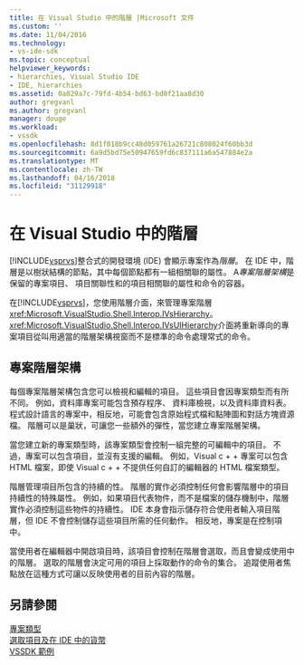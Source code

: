 ```yaml
---
title: 在 Visual Studio 中的階層 |Microsoft 文件
ms.custom: ''
ms.date: 11/04/2016
ms.technology:
- vs-ide-sdk
ms.topic: conceptual
helpviewer_keywords:
- hierarchies, Visual Studio IDE
- IDE, hierarchies
ms.assetid: 0a029a7c-79fd-4b54-bd63-bd0f21aa8d30
author: gregvanl
ms.author: gregvanl
manager: douge
ms.workload:
- vssdk
ms.openlocfilehash: 8d1f018b9cc48d059761a26721c808024f60bb3d
ms.sourcegitcommit: 6a9d5bd75e50947659fd6c837111a6a547884e2a
ms.translationtype: MT
ms.contentlocale: zh-TW
ms.lasthandoff: 04/16/2018
ms.locfileid: "31129918"
---
```

# <a name="hierarchies-in-visual-studio"></a>在 Visual Studio 中的階層
[!INCLUDE[vsprvs](../../code-quality/includes/vsprvs_md.md)]整合式的開發環境 (IDE) 會顯示專案作為*階層*。 在 IDE 中，階層是以樹狀結構的節點，其中每個節點都有一組相關聯的屬性。 A*專案階層架構*是保留的專案項目、 項目關聯性和的項目相關聯的屬性和命令的容器。  
  
 在[!INCLUDE[vsprvs](../../code-quality/includes/vsprvs_md.md)]，您使用階層介面，來管理專案階層<xref:Microsoft.VisualStudio.Shell.Interop.IVsHierarchy>。 <xref:Microsoft.VisualStudio.Shell.Interop.IVsUIHierarchy>介面將重新導向的專案項目從叫用適當的階層架構視窗而不是標準的命令處理常式的命令。  
  
## <a name="project-hierarchies"></a>專案階層架構  
 每個專案階層架構包含您可以檢視和編輯的項目。 這些項目會因專案類型而有所不同。 例如，資料庫專案可能包含預存程序、 資料庫檢視，以及資料庫資料表。 程式設計語言的專案中，相反地，可能會包含原始程式檔和點陣圖和對話方塊資源檔。 階層可以是巢狀，可讓您一些額外的彈性，當您建立專案階層架構。  
  
 當您建立新的專案類型時，該專案類型會控制一組完整的可編輯中的項目。 不過，專案可以包含項目，並沒有支援的編輯。 例如，Visual c + + 專案可以包含 HTML 檔案，即使 Visual c + + 不提供任何自訂的編輯器的 HTML 檔案類型。  
  
 階層管理項目所包含的持續的性。 階層的實作必須控制任何會影響階層中的項目持續性的特殊屬性。 例如，如果項目代表物件，而不是檔案的儲存機制中，階層實作必須控制這些物件的持續性。 IDE 本身會指示儲存符合使用者輸入項目階層，但 IDE 不會控制儲存這些項目所需的任何動作。 相反地，專案是在控制項中。  
  
 當使用者在編輯器中開啟項目時，該項目會控制在階層會選取，而且會變成使用中的階層。 選取的階層會決定可用的項目上採取動作的命令的集合。 追蹤使用者焦點放在這種方式可讓以反映使用者的目前內容的階層。  
  
## <a name="see-also"></a>另請參閱  
 [專案類型](../../extensibility/internals/project-types.md)   
 [選取項目及在 IDE 中的貨幣](../../extensibility/internals/selection-and-currency-in-the-ide.md)   
 [VSSDK 範例](http://aka.ms/vs2015sdksamples)
